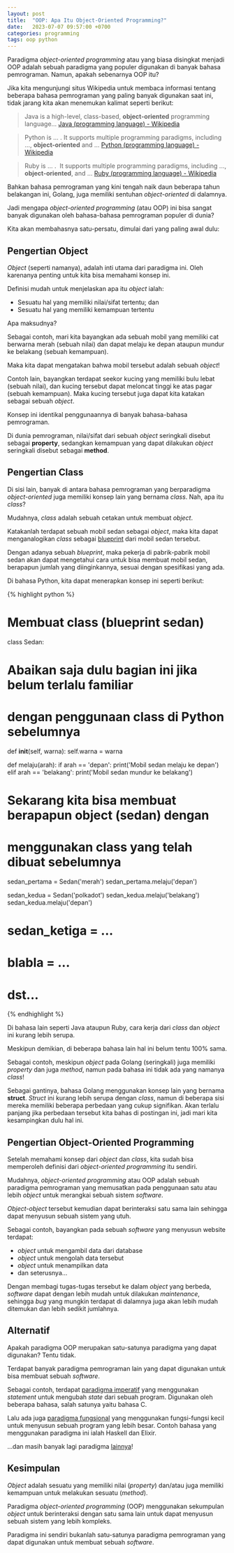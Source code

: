 ```yaml
---
layout: post
title:  "OOP: Apa Itu Object-Oriented Programming?"
date:   2023-07-07 09:57:00 +0700
categories: programming
tags: oop python
---
```


Paradigma *object-oriented programming* atau yang biasa disingkat menjadi OOP adalah sebuah paradigma yang populer digunakan di banyak bahasa pemrograman. Namun, apakah sebenarnya OOP itu?

Jika kita mengunjungi situs Wikipedia untuk membaca informasi tentang beberapa bahasa pemrograman yang paling banyak digunakan saat ini, tidak jarang kita akan menemukan kalimat seperti berikut:

> Java is a high-level, class-based, **object-oriented** programming language... [Java (programming language) - Wikipedia](https://en.wikipedia.org/wiki/Java_(programming_language))

> Python is ... . It supports multiple programming paradigms, including ..., **object-oriented** and ... [Python (programming language) - Wikipedia](https://en.wikipedia.org/wiki/Python_(programming_language))

> Ruby is ... .  It supports multiple programming paradigms, including ..., **object-oriented**, and ... [Ruby (programming language) - Wikipedia](https://en.wikipedia.org/wiki/Ruby_(programming_language))

Bahkan bahasa pemrograman yang kini tengah naik daun beberapa tahun belakangan ini, Golang, juga memiliki sentuhan *object-oriented* di dalamnya.

Jadi mengapa *object-oriented programming* (atau OOP) ini bisa sangat banyak digunakan oleh bahasa-bahasa pemrograman populer di dunia?

Kita akan membahasnya satu-persatu, dimulai dari yang paling awal dulu:

## Pengertian Object

*Object* (seperti namanya), adalah inti utama dari paradigma ini. Oleh karenanya penting untuk kita bisa memahami konsep ini.

Definisi mudah untuk menjelaskan apa itu *object* ialah:
* Sesuatu hal yang memiliki nilai/sifat tertentu; dan
* Sesuatu hal yang memiliki kemampuan tertentu

Apa maksudnya?

Sebagai contoh, mari kita bayangkan ada sebuah mobil yang memiliki cat berwarna merah (sebuah nilai) dan dapat melaju ke depan ataupun mundur ke belakang (sebuah kemampuan).

Maka kita dapat mengatakan bahwa mobil tersebut adalah sebuah *object*!

Contoh lain, bayangkan terdapat seekor kucing yang memiliki bulu lebat (sebuah nilai), dan kucing tersebut dapat meloncat tinggi ke atas pagar (sebuah kemampuan). Maka kucing tersebut juga dapat kita katakan sebagai sebuah *object*.

Konsep ini identikal penggunaannya di banyak bahasa-bahasa pemrograman.

Di dunia pemrograman, nilai/sifat dari sebuah *object* seringkali disebut sebagai **property**, sedangkan kemampuan yang dapat dilakukan *object* seringkali disebut sebagai **method**.

## Pengertian Class

Di sisi lain, banyak di antara bahasa pemrograman yang berparadigma *object-oriented* juga memiliki konsep lain yang bernama *class*. Nah, apa itu *class*?

Mudahnya, *class* adalah sebuah cetakan untuk membuat *object*.

Katakanlah terdapat sebuah mobil sedan sebagai *object*, maka kita dapat menganalogikan *class* sebagai [blueprint](https://en.wikipedia.org/wiki/Blueprint) dari mobil sedan tersebut.

Dengan adanya sebuah *blueprint*, maka pekerja di pabrik-pabrik mobil sedan akan dapat mengetahui cara untuk bisa membuat mobil sedan, berapapun jumlah yang diinginkannya, sesuai dengan spesifikasi yang ada.

Di bahasa Python, kita dapat menerapkan konsep ini seperti berikut:

{% highlight python %}
# Membuat class (blueprint sedan)
class Sedan:
  # Abaikan saja dulu bagian ini jika belum terlalu familiar
  # dengan penggunaan class di Python sebelumnya
  def __init__(self, warna):
    self.warna = warna

  def melaju(arah):
    if arah == 'depan':
      print('Mobil sedan melaju ke depan')
    elif arah == 'belakang':
      print('Mobil sedan mundur ke belakang')


# Sekarang kita bisa membuat berapapun object (sedan) dengan
# menggunakan class yang telah dibuat sebelumnya
sedan_pertama = Sedan('merah')
sedan_pertama.melaju('depan')

sedan_kedua = Sedan('polkadot')
sedan_kedua.melaju('belakang')
sedan_kedua.melaju('depan')

# sedan_ketiga = ...
# blabla = ...
# dst...
{% endhighlight %}

Di bahasa lain seperti Java ataupun Ruby, cara kerja dari *class* dan *object* ini kurang lebih serupa.

Meskipun demikian, di beberapa bahasa lain hal ini belum tentu 100% sama.

Sebagai contoh, meskipun *object* pada Golang (seringkali) juga memiliki *property* dan juga *method*, namun pada bahasa ini tidak ada yang namanya *class*!

Sebagai gantinya, bahasa Golang menggunakan konsep lain yang bernama **struct**. *Struct* ini kurang lebih serupa dengan *class*, namun di beberapa sisi mereka memiliki beberapa perbedaan yang cukup signifikan. Akan terlalu panjang jika perbedaan tersebut kita bahas di postingan ini, jadi mari kita kesampingkan dulu hal ini.

## Pengertian Object-Oriented Programming

Setelah memahami konsep dari *object* dan *class*, kita sudah bisa memperoleh definisi dari *object-oriented programming* itu sendiri.

Mudahnya, *object-oriented programming* atau OOP adalah sebuah paradigma pemrograman yang memusatkan pada penggunaan satu atau lebih *object* untuk merangkai sebuah sistem *software*.

*Object-object* tersebut kemudian dapat berinteraksi satu sama lain sehingga dapat menyusun sebuah sistem yang utuh.

Sebagai contoh, bayangkan pada sebuah *software* yang menyusun website terdapat:
* *object* untuk mengambil data dari database
* *object* untuk mengolah data tersebut
* *object* untuk menampilkan data
* dan seterusnya...

Dengan membagi tugas-tugas tersebut ke dalam *object* yang berbeda, *software* dapat dengan lebih mudah untuk dilakukan *maintenance*, sehingga *bug* yang mungkin terdapat di dalamnya juga akan lebih mudah ditemukan dan lebih sedikit jumlahnya.

## Alternatif

Apakah paradigma OOP merupakan satu-satunya paradigma yang dapat digunakan? Tentu tidak.

Terdapat banyak paradigma pemrograman lain yang dapat digunakan untuk bisa membuat sebuah *software*.

Sebagai contoh, terdapat [paradigma imperatif](https://en.wikipedia.org/wiki/Imperative_programming) yang menggunakan *statement* untuk mengubah *state* dari sebuah program. Digunakan oleh beberapa bahasa, salah satunya yaitu bahasa C.

Lalu ada juga [paradigma fungsional](https://en.wikipedia.org/wiki/Functional_programming) yang menggunakan fungsi-fungsi kecil untuk menyusun sebuah program yang lebih besar. Contoh bahasa yang menggunakan paradigma ini ialah Haskell dan Elixir.

...dan masih banyak lagi paradigma [lainnya](https://en.wikipedia.org/wiki/Programming_paradigm)!

## Kesimpulan

*Object* adalah sesuatu yang memiliki nilai (*property*) dan/atau juga memiliki kemampuan untuk melakukan sesuatu (*method*).

Paradigma *object-oriented programming* (OOP) menggunakan sekumpulan *object* untuk berinteraksi dengan satu sama lain untuk dapat menyusun sebuah sistem yang lebih kompleks.

Paradigma ini sendiri bukanlah satu-satunya paradigma pemrograman yang dapat digunakan untuk membuat sebuah *software*.
